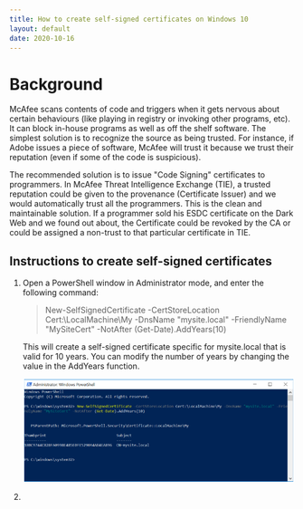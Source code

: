 ```yaml
---
title: How to create self-signed certificates on Windows 10
layout: default
date: 2020-10-16
---
```


# Background

McAfee scans contents of code and triggers when it gets nervous about certain behaviours (like playing in registry or invoking other programs, etc). It can block in-house programs as well as off the shelf software. The simplest solution is to recognize the source as being trusted. For instance, if Adobe issues a piece of software, McAfee will trust it because we trust their reputation (even if some of the code is suspicious).

The recommended solution is to issue "Code Signing" certificates to programmers. In McAfee Threat Intelligence Exchange (TIE), a trusted reputation could be given to the provenance (Certificate Issuer) and we would automatically trust all the programmers. This is the clean and maintainable solution. If a programmer sold his ESDC certificate on the Dark Web and we found out about, the Certificate could be revoked by the CA or could be assigned a non-trust to that particular certificate in TIE.

## Instructions to create self-signed certificates

1. Open a PowerShell window in Administrator mode, and enter the following command: 

   > New-SelfSignedCertificate -CertStoreLocation Cert:\LocalMachine\My -DnsName "mysite.local" -FriendlyName "MySiteCert" -NotAfter (Get-Date).AddYears(10) 

   This will create a self-signed certificate specific for mysite.local that is valid for 10 years. You can modify the number of years by changing the value in the AddYears function.
   
   ![Create a new certificate using PowerShell](../assets/create-self-signed-certs/instruction-1.PNG)
   
2. 